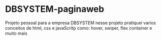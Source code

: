 # DBSYSTEM-paginaweb
Projeto pessoal para a empresa DBSYSTEM nesse projeto pratiquei varios conceitos de html, css e javaScritp como: hover, swiper, flex container e muito mais

